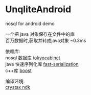 # UnqliteAndroid

nosql for android demo

一个把 java 对象保存在文件中的库  
百万数据时,获取并转成java对象 ~0.3ms 
  
依赖库:  
nosql 数据库 [tokyocabinet](https://github.com/maiha/tokyocabinet)  
java 快速序列化库 [fast-serialization](https://github.com/RuedigerMoeller/fast-serialization)  
c++库 [boost](https://www.boost.org/)

编译环境:  
[crystax ndk](https://github.com/crystax/android-platform-ndk)
